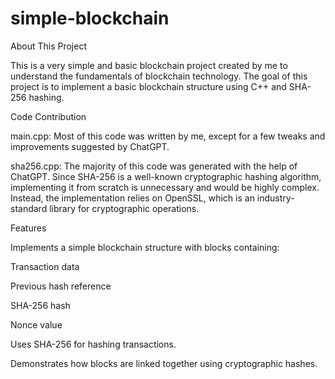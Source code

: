 # simple-blockchain
About This Project

This is a very simple and basic blockchain project created by me to understand the fundamentals of blockchain technology. The goal of this project is to implement a basic blockchain structure using C++ and SHA-256 hashing.

Code Contribution

main.cpp: Most of this code was written by me, except for a few tweaks and improvements suggested by ChatGPT.

sha256.cpp: The majority of this code was generated with the help of ChatGPT. Since SHA-256 is a well-known cryptographic hashing algorithm, implementing it from scratch is unnecessary and would be highly complex. Instead, the implementation relies on OpenSSL, which is an industry-standard library for cryptographic operations.

Features

Implements a simple blockchain structure with blocks containing:

Transaction data

Previous hash reference

SHA-256 hash

Nonce value

Uses SHA-256 for hashing transactions.

Demonstrates how blocks are linked together using cryptographic hashes.
